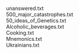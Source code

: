 unanswered.txt  
500_major_catastrophes.txt  
50_ideas_of_Genetics.txt  
Alcoholic_beverages.txt  
Cooking.txt  
Mnemonics.txt  
Ukrainians.txt  
